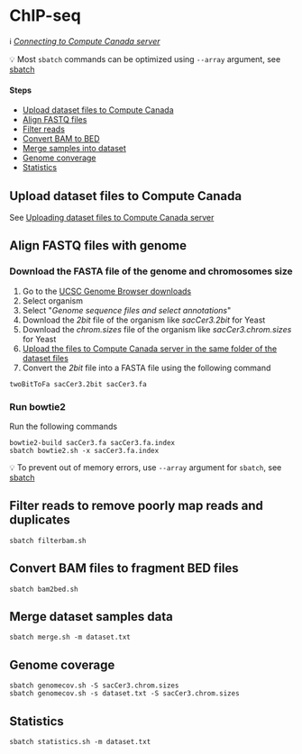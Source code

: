 # ChIP-seq

:information_source: *[Connecting to Compute Canada server](connect.md)*

:bulb: Most `sbatch` commands can be optimized using `--array` argument, see [sbatch](sbatch.md)

#### Steps

* [Upload dataset files to Compute Canada](upload)
* [Align FASTQ files](align)
* [Filter reads](filter)
* [Convert BAM to BED](bam2bed)
* [Merge samples into dataset](merge)
* [Genome converage](genomecov)
* [Statistics](statistics)

<a name="upload"/>

## Upload dataset files to Compute Canada

See [Uploading dataset files to Compute Canada server](upload.md)

<a name="align"/>

## Align FASTQ files with genome

### Download the FASTA file of the genome and chromosomes size

1. Go to the [UCSC Genome Browser downloads](http://hgdownload.soe.ucsc.edu/downloads.html)
2. Select organism
3. Select "*Genome sequence files and select annotations*"
4. Download the *2bit* file of the organism like *sacCer3.2bit* for Yeast
4. Download the *chrom.sizes* file of the organism like *sacCer3.chrom.sizes* for Yeast
5. [Upload the files to Compute Canada server in the same folder of the dataset files](upload.md)
6. Convert the *2bit* file into a FASTA file using the following command

```
twoBitToFa sacCer3.2bit sacCer3.fa
```

### Run bowtie2

Run the following commands

```
bowtie2-build sacCer3.fa sacCer3.fa.index
sbatch bowtie2.sh -x sacCer3.fa.index
```

:bulb: To prevent out of memory errors, use `--array` argument for `sbatch`, see [sbatch](sbatch.md)

<a name="filter"/>

## Filter reads to remove poorly map reads and duplicates

```
sbatch filterbam.sh
```

<a name="bam2bed"/>

## Convert BAM files to fragment BED files

```
sbatch bam2bed.sh
```

<a name="merge"/>

## Merge dataset samples data

```
sbatch merge.sh -m dataset.txt
```

<a name="genomecov"/>

## Genome coverage

```
sbatch genomecov.sh -S sacCer3.chrom.sizes
sbatch genomecov.sh -s dataset.txt -S sacCer3.chrom.sizes
```

<a name="statistics"/>

## Statistics

```
sbatch statistics.sh -m dataset.txt
```
